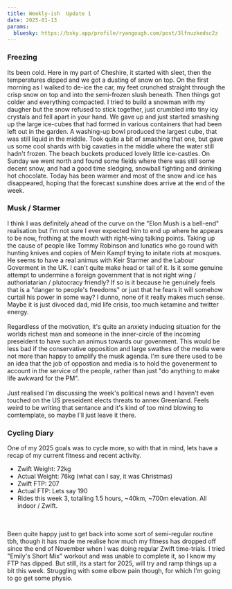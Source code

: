 ```yaml
---
title: Weekly-ish  Update 1
date: 2025-01-13
params:
  bluesky: https://bsky.app/profile/ryangough.com/post/3lfnuzkedsc2z
---
```


### Freezing

Its been cold. Here in my part of Cheshire, it started with sleet, then the temperatures dipped and we got a dusting of snow on top.
On the first morning as I walked to de-ice the car, my feet crunched straight through the crisp snow on top and into the semi-frozen slush beneath. 
Then things got colder and everything compacted. I tried to build a snowman with my daugher but the snow refused to stick together, just crumbled into
tiny icy crystals and fell apart in your hand. We gave up and just started smashing up the large ice-cubes that had formed in various containers that had
been left out in the garden. A washing-up bowl produced the largest cube, that was still liquid in the middle. Took quite a bit of smashing that one,
but gave us some cool shards with big cavaties in the middle where the water still hadn't frozen. The beach buckets produced lovely little ice-castles.
On Sunday we went north and found some fields where there was still some decent snow, and had a good time sledging, snowball fighting and drinking hot chocolate.
Today has been warmer and most of the snow and ice has disappeared, hoping that the forecast sunshine does arrive at the end of the week.

### Musk / Starmer

I think I was definitely ahead of the curve on the "Elon Mush is a bell-end" realisation but
I'm not sure I ever expected him to end up where he appears to be now, frothing at the mouth with right-wing talking points. Taking up the
cause of people like Tommy Robinson and lunatics who go round with hunting knives and copies of Mein Kampf trying to initate riots at mosques.
He seems to have a real animus with Keir Starmer and the Labour Goverment in the UK. I can't quite make head or tail of it. 
Is it some genuine attempt to undermine a foreign government that is not right wing / authoriatarian / plutocracy friendly? If so is it because he genuinely feels
that is a "danger to people's freedoms" or just that he fears it will somehow curtail his power in some way? I dunno, none of it really makes much sense.
Maybe it is just divoced dad, mid life crisis, too much ketamine and twitter energy.
<br>
<br>
Regardless of the motivation, it's quite an anxiety inducing situation for the worlds richest man and someone in the inner-circle of the incoming
preseident to have such an animus towards our govenment. This would be less bad if the conservative opposition and large swathes of the media were
not more than happy to amplify the musk agenda. I'm sure there used to be an idea that the job of oppostion and media is to hold the govenerment to account
in the service of the people, rather than just "do anything to make life awkward for the PM". 
<br>
<br>
Just realised I'm discussing the week's political news and I haven't even touched on the US preseident elects threats to annex Greenland.
Feels weird to be writing that sentance and it's kind of too mind blowing to comtemplate, so maybe I'll just leave it there.

### Cycling Diary

One of my 2025 goals was to cycle more, so with that in mind, lets have a recap of my current fitness and recent activity.

* Zwift Weight: 72kg
* Actual Weight: 76kg (what can I say, it was Christmas)
* Zwift FTP: 207
* Actual FTP: Lets say 190
* Rides this week 3, totalling 1.5 hours, ~40km, ~700m elevation. All indoor / Zwift.
<br>
<br>
Been quite happy just to get back into some sort of semi-regular routine tbh, though it has made me realise how much my fitness has
dropped off since the end of November when I was doing regular Zwift time-trials. I tried "Emily's Short Mix" workout and was unable
to complete it, so I know my FTP has dipped. But still, its a start for 2025, will try and ramp things up
a bit this week. Struggling with some elbow pain though, for which I'm going to go get some physio.

